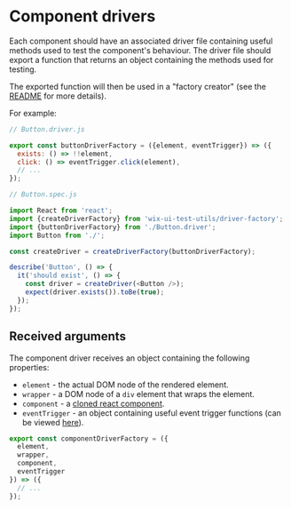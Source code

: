 # Component drivers

Each component should have an associated driver file containing useful methods used to test
the component's behaviour. The driver file should export a function that returns an object containing the methods used for testing.

The exported function will then be used in a "factory creator" (see the
[README](../README.md#createdriverfactory) for more details).

For example:

```javascript
// Button.driver.js

export const buttonDriverFactory = ({element, eventTrigger}) => ({
  exists: () => !!element,
  click: () => eventTrigger.click(element),
  // ...
});
```

```javascript
// Button.spec.js

import React from 'react';
import {createDriverFactory} from 'wix-ui-test-utils/driver-factory';
import {buttonDriverFactory} from './Button.driver';
import Button from './';

const createDriver = createDriverFactory(buttonDriverFactory);

describe('Button', () => {
  it('should exist', () => {
    const driver = createDriver(<Button />);
    expect(driver.exists()).toBe(true);
  });
});
```

## Received arguments

The component driver receives an object containing the following properties:

- `element` - the actual DOM node of the rendered element.
- `wrapper` - a DOM node of a `div` element that wraps the element.
- `component` - a [cloned react component](https://reactjs.org/docs/react-api.html#cloneelement).
- `eventTrigger` - an object containing useful event trigger functions (can be viewed [here](https://github.com/wix/wix-ui/blob/master/packages/wix-ui-test-utils/src/helpers.tsx#L70)).

```javascript
export const componentDriverFactory = ({
  element,
  wrapper,
  component,
  eventTrigger
}) => ({
  // ...
});
```
